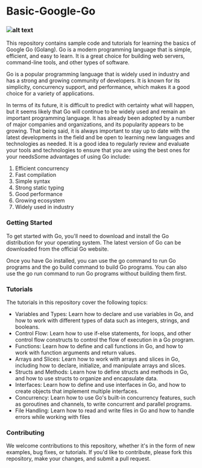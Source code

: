 # Basic-Google-Go

### ![alt text](https://mobcoder.com/blog/wp-content/uploads/google-go.jpg)

This repository contains sample code and tutorials for learning the basics of Google Go (Golang). Go is a modern programming language that is simple, efficient, and easy to learn. It is a great choice for building web servers, command-line tools, and other types of software.

Go is a popular programming language that is widely used in industry and has a strong and growing community of developers. It is known for its simplicity, concurrency support, and performance, which makes it a good choice for a variety of applications.

In terms of its future, it is difficult to predict with certainty what will happen, but it seems likely that Go will continue to be widely used and remain an important programming language. It has already been adopted by a number of major companies and organizations, and its popularity appears to be growing. That being said, it is always important to stay up to date with the latest developments in the field and be open to learning new languages and technologies as needed. It is a good idea to regularly review and evaluate your tools and technologies to ensure that you are using the best ones for your needsSome advantages of using Go include:

1. Efficient concurrency
2. Fast compilation
3. Simple syntax
4. Strong static typing
5. Good performance
6. Growing ecosystem
7. Widely used in industry

### Getting Started
To get started with Go, you'll need to download and install the Go distribution for your operating system. The latest version of Go can be downloaded from the official Go website.

Once you have Go installed, you can use the go command to run Go programs and the go build command to build Go programs. You can also use the go run command to run Go programs without building them first.

### Tutorials
The tutorials in this repository cover the following topics:
 - Variables and Types: Learn how to declare and use variables in Go, and how to work with different types of data such as integers, strings, and booleans.
 - Control Flow: Learn how to use if-else statements, for loops, and other control flow constructs to control the flow of execution in a Go program.
 - Functions: Learn how to define and call functions in Go, and how to work with function arguments and return values.
 - Arrays and Slices: Learn how to work with arrays and slices in Go, including how to declare, initialize, and manipulate arrays and slices.
 - Structs and Methods: Learn how to define structs and methods in Go, and how to use structs to organize and encapsulate data.
 - Interfaces: Learn how to define and use interfaces in Go, and how to create objects that implement multiple interfaces.
 - Concurrency: Learn how to use Go's built-in concurrency features, such as goroutines and channels, to write concurrent and parallel programs.
 - File Handling: Learn how to read and write files in Go and how to handle errors while working with files

### Contributing
We welcome contributions to this repository, whether it's in the form of new examples, bug fixes, or tutorials. If you'd like to contribute, please fork this repository, make your changes, and submit a pull request.
